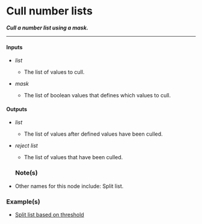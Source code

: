 # Cull number lists

**_Cull a number list using a mask._**

---


#### Inputs

* _list_

  * The list of values to cull.

* _mask_

  * The list of boolean values that defines which values to cull.


#### Outputs

* _list_

  * The list of values after defined values have been culled.

* _reject list_

  * The list of values that have been culled.


  ### Note(s)

* Other names for this node include: Split list.


### Example(s)

* <a href="https://creator.trimble.com/graph?assetURI=whp:1587ead1-6527-464b-924c-75c9fadb30c0&version=latest" target="_blank">Split list based on threshold</a>